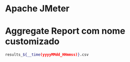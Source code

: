 # Apache JMeter 

# Aggregate Report com nome customizado

```sh
results_${__time(yyyyMMdd_HHmmss)}.csv
```
